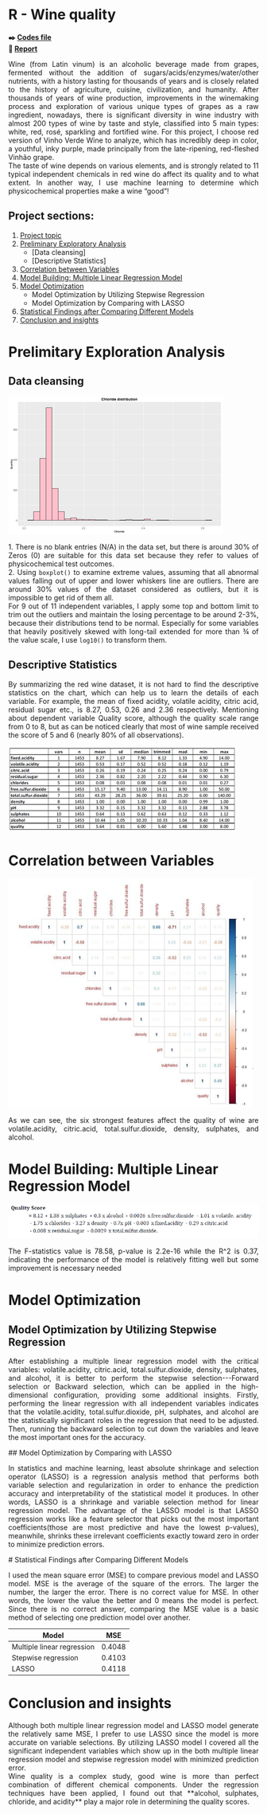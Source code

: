 # R - Wine quality

**:black_nib: [Codes file](https://github.com/Janette-Le/R-Wine-quality/blob/main/Codes.R)**<br>
**:page_with_curl: [Report](https://github.com/Janette-Le/R-Wine-quality/blob/main/Report.pdf)**

<p align="justify">Wine (from Latin vinum) is an alcoholic beverage made from grapes, fermented without the addition of sugars/acids/enzymes/water/other nutrients, with a history lasting for thousands of years and is closely related to the history of agriculture, cuisine, civilization, and humanity. 
After thousands of years of wine production, improvements in the winemaking process and exploration of various unique types of grapes as a raw ingredient, nowadays, there is significant diversity in wine industry with almost 200 types of wine by taste and style, classified into 5 main types: white, red, rosé, sparkling and fortified wine. For this project, I choose red version of Vinho Verde Wine to analyze, which has incredibly deep in color, a youthful, inky purple,  made principally from the late-ripening, red-fleshed Vinhão grape.<br>
The taste of wine depends on various elements, and is strongly related to 11 typical independent chemicals in red wine do affect its quality and to what extent. In another way, I use machine learning to determine which physicochemical properties make a wine “good”!</p>

## Project sections:
1. [Project topic](#R---wine-quality)
2. [Preliminary Exploratory Analysis](#prelimitary-exploration-analysis)
   - [Data cleansing]
   - [Descriptive Statistics]
3. [Correlation between Variables](#correlation-between-variables)
4. [Model Building: Multiple Linear Regression Model](#model-building-multiple-linear-legression-model)
5. [Model Optimization](#model-optimization)
   - Model Optimization by Utilizing Stepwise Regression
   - Model Optimization by Comparing with LASSO
6. [Statistical Findings after Comparing Different Models](#statistical-findings-after-comparing-different-models)
7. [Conclusion and insights](#conclusion-and-insights)

# Prelimitary Exploration Analysis
## Data cleansing
![image2](/images/2.png)
<p align="justify">
   1. There is no blank entries (N/A) in the data set, but there is around 30% of  Zeros (0) are suitable for this data set because they refer to values of physicochemical test outcomes.<br>
   2. Using <code>boxplot()</code> to examine extreme values, assuming that all abnormal values falling out of upper and lower whiskers line are outliers. There are around 30% values of the dataset considered as outliers, but it is impossible to get rid of them all.<br> 
   For 9 out of 11 independent variables, I apply some top and bottom limit to trim out the outliers and maintain the losing percentage to be around 2-3%, because their distributions tend to be normal. Especially for some variables that heavily positively skewed with long-tail extended for more than ¾ of the value scale, I use <code>log10()</code> to transform them.</p>
   
## Descriptive Statistics
<p align="justify">By summarizing the red wine dataset, it is not hard to find the descriptive statistics on the chart, which can help us to learn the details of each variable. For example, the mean of fixed acidity, volatile acidity, citric acid, residual sugar etc., is 8.27, 0.53, 0.26 and 2.36 respectively. Mentioning about dependent variable Quality score, although the quality scale range from 0 to 8, but as can be noticed clearly that most of wine sample received the score of 5 and 6 (nearly 80% of all observations).</p>

![image3](/images/3.PNG)

# Correlation between Variables
![image3](/images/1.jpg)
<p align="justify">As we can see, the six strongest features affect the quality of wine are volatile.acidity, citric.acid, total.sulfur.dioxide, density, sulphates, and alcohol.</p>

# Model Building: Multiple Linear Regression Model
![image4](/images/4.PNG)
<p align="justify">The F-statistics value is 78.58, p-value is 2.2e-16 while the R^2 is 0.37, indicating the performance of the model is relatively fitting well but some improvement is necessary needed</p>

# Model Optimization
  ## Model Optimization by Utilizing Stepwise Regression
  <p align="justify"> After establishing a multiple linear regression model with the critical variables: volatile.acidity, citric.acid, total.sulfur.dioxide, density, sulphates, and alcohol, it is better to perform the stepwise selection---Forward selection or Backward selection, which can be applied in the high-dimensional configuration, providing some additional insights. Firstly, performing the linear regression with all independent variables indicates that the volatile.acidity, total.sulfur.dioxide, pH, sulphates, and alcohol are the statistically significant roles in the regression that need to be adjusted. Then, running the backward selection to cut down the variables and leave the most important ones for the accuracy.</p>
  ## Model Optimization by Comparing with LASSO
  <p align="justify">In statistics and machine learning, least absolute shrinkage and selection operator (LASSO) is a regression analysis method that performs both variable selection and regularization in order to enhance the prediction accuracy and interpretability of the statistical model it produces. In other words, LASSO is a shrinkage and variable selection method for linear regression model. The advantage of the LASSO model is that LASSO regression works like a feature selector that picks out the most important coefficients(those are most predictive and have the lowest p-values), meanwhile, shrinks these irrelevant coefficients exactly toward zero in order to minimize prediction errors.</p>
# Statistical Findings after Comparing Different Models 
<p align="justify">I used the mean square error (MSE) to compare previous model and LASSO model. MSE is the average of the square of the errors. The larger the number, the larger the error. There is no correct value for MSE. In other words, the lower the value the better and 0 means the model is perfect. Since there is no correct answer, comparing the MSE value is a basic method of selecting one prediction model over another.
</p>

| Model | MSE |
| ------|------ |
| Multiple linear regression | 0.4048 |
| Stepwise regression| 0.4103 |
| LASSO | 0.4118 |

# Conclusion and insights
<p align="justify">Although both multiple linear regression model and LASSO model generate the relatively same MSE, I prefer to use LASSO since the model is more accurate on variable selections. By utilizing LASSO model I covered all the significant independent variables which show up in the both multiple linear regression model and stepwise regression model with minimized prediction error.<br>
   Wine quality is a complex study, good wine is more than perfect combination of different chemical components. Under the regression techniques have been applied, I found out that **alcohol, sulphates, chloride, and acidity** play a major role in determining the quality scores.
</p>
